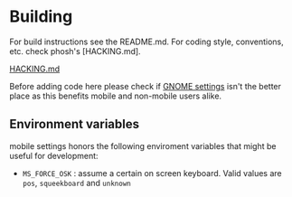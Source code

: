 Building
========

For build instructions see the README.md. For coding style,
conventions, etc. check phosh's [HACKING.md].

[HACKING.md](https://gitlab.gnome.org/World/Phosh/phosh/-/blob/main/HACKING.md)

Before adding code here please check if [GNOME settings](https://source.puri.sm/pureos/packages/gnome-control-center/)
isn't the better place as this benefits mobile and non-mobile users alike.

Environment variables
---------------------

mobile settings honors the following enviroment variables that might
be useful for development:

- `MS_FORCE_OSK` : assume a certain on screen keyboard. Valid values
  are `pos`, `squeekboard` and `unknown`
